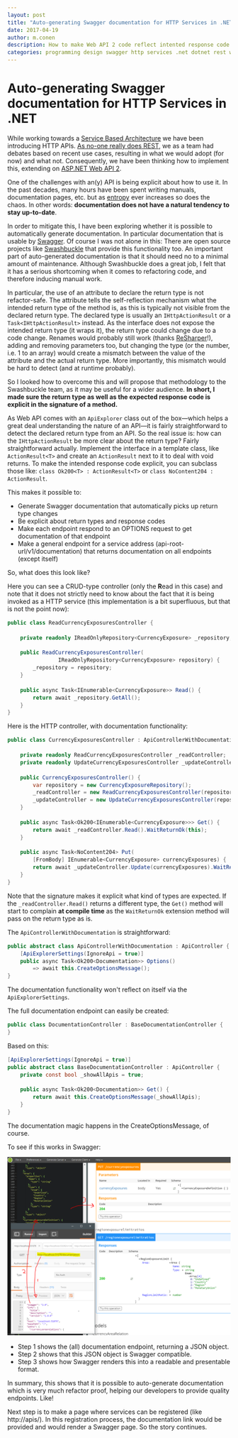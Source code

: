 ```yaml
---
layout: post
title: "Auto-generating Swagger documentation for HTTP Services in .NET"
date: 2017-04-19
author: m.conen
description: How to make Web API 2 code reflect intented response code and type
categories: programming design swagger http services .net dotnet rest web api webapi documentation
---
```

# Auto-generating Swagger documentation for HTTP Services in .NET

While working towards a [Service Based Architecture](https://www.youtube.com/watch?v=pjN7CaGPFB4) we have been introducing HTTP APIs. [As no-one really does REST](https://devblast.com/b/calling-your-web-api-restful-youre-doing-it-wrong), we as a team had debates based on recent use cases, resulting in what we would adopt (for now) and what not. Consequently, we have been thinking how to implement this, extending on [ASP.NET Web API 2](https://msdn.microsoft.com/en-us/library/dn448365(v=vs.118).aspx).

One of the challenges with an(y) API is being explicit about how to use it. In the past decades, many hours have been spent writing manuals, documentation pages, etc. but as [entropy](https://en.wikipedia.org/wiki/Entropy_(order_and_disorder)) ever increases so does the chaos. In other words: **documentation does not have a natural tendency to stay up-to-date**.

In order to mitigate this, I have been exploring whether it is possible to automatically generate documentation. In particular documentation that is usable by [Swagger](http://swagger.io/). Of course I was not alone in this: There are open source projects like [Swashbuckle](https://github.com/domaindrivendev/Swashbuckle) that provide this functionality too. An important part of auto-generated documentation is that it should need no to a minimal amount of maintenance. Although Swashbuckle does a great job, I felt that it has a serious shortcoming when it comes to refactoring code, and therefore inducing manual work.

In particular, the use of an attribute to declare the return type is not refactor-safe. The attribute tells the self-reflection mechanism what the intended return type of the method is, as this is typically not visible from the declared return type. The declared type is usually an `IHttpActionResult` or a `Task<IHttpActionResult>` instead. As the interface does not expose the intended return type (it wraps it), the return type could change due to a code change. Renames would probably still work (thanks [ReSharper](https://www.jetbrains.com/resharper/)!), adding and removing parameters too, but changing the type (or the number, i.e. 1 to an array) would create a mismatch between the value of the attribute and the actual return type. More importantly, this mismatch would be hard to detect (and at runtime probably).

So I looked how to overcome this and will propose that methodology to the Swashbuckle team, as it may be useful for a wider audience. **In short, I made sure the return type as well as the expected response code is explicit in the signature of a method.** 

As Web API comes with an `ApiExplorer` class out of the box—which helps a great deal understanding the nature of an API—it is fairly straightforward to detect the declared return type from an API. So the real issue is: how can the `IHttpActionResult` be more clear about the return type? Fairly straightforward actually. Implement the interface in a template class, like `ActionResult<T>` and create an `ActionResult` next to it to deal with void returns. To make the intended response code explicit, you can subclass those like: `class Ok200<T> : ActionResult<T>` or `class NoContent204 : ActionResult`.

This makes it possible to:

- Generate Swagger documentation that automatically picks up return type changes
- Be explicit about return types and response codes
- Make each endpoint respond to an OPTIONS request to get documentation of that endpoint
- Make a general endpoint for a service address (api-root-url/v1/documentation) that returns documentation on all endpoints (except itself)

So, what does this look like?

Here you can see a CRUD-type controller (only the **R**ead in this case) and note that it does not strictly need to know about the fact that it is being invoked as a HTTP service (this implementation is a bit superfluous, but that is not the point now):

```c#
public class ReadCurrencyExposuresController {
    
    private readonly IReadOnlyRepository<CurrencyExposure> _repository;

    public ReadCurrencyExposuresController(
    			IReadOnlyRepository<CurrencyExposure> repository) {
        _repository = repository;
    }

    public async Task<IEnumerable<CurrencyExposure>> Read() {
        return await _repository.GetAll();
    }
}
```
Here is the HTTP controller, with documentation functionality:

```c#
public class CurrencyExposuresController : ApiControllerWithDocumentation {
    
    private readonly ReadCurrencyExposuresController _readController;
    private readonly UpdateCurrencyExposuresController _updateController;

    public CurrencyExposuresController() {
        var repository = new CurrencyExposureRepository();
        _readController = new ReadCurrencyExposuresController(repository);
        _updateController = new UpdateCurrencyExposuresController(repository);
    }

    public async Task<Ok200<IEnumerable<CurrencyExposure>>> Get() {
        return await _readController.Read().WaitReturnOk(this);
    }

    public async Task<NoContent204> Put(
    	[FromBody] IEnumerable<CurrencyExposure> currencyExposures) {
        return await _updateController.Update(currencyExposures).WaitReturnNoContent(this);
    }
}
```
Note that the signature makes it explicit what kind of types are expected. If the `_readController.Read()` returns a different type, the `Get()` method will start to complain **at compile time** as the `WaitReturnOk` extension method will pass on the return type as is.

The `ApiControllerWithDocumentation` is straightforward:

```c#
public abstract class ApiControllerWithDocumentation : ApiController {
    [ApiExplorerSettings(IgnoreApi = true)]
    public async Task<Ok200<Documentation>> Options() 
        => await this.CreateOptionsMessage();
}
```
The documentation functionality won't reflect on itself via the `ApiExplorerSettings`.

The full documentation endpoint can easily be created:

```c#
public class DocumentationController : BaseDocumentationController {
}
```
Based on this:

```c#
[ApiExplorerSettings(IgnoreApi = true)]
public abstract class BaseDocumentationController : ApiController {
    private const bool _showAllApis = true;

    public async Task<Ok200<Documentation>> Get() {
        return await this.CreateOptionsMessage(_showAllApis);
    }
}
```
The documentation magic happens in the CreateOptionsMessage, of course.

To see if this works in Swagger:

![documentation to swagger](../assets/images/post-images/documentation-to-swagger.png)

- Step 1 shows the (all) documentation endpoint, returning a JSON object. 
- Step 2 shows that this JSON object is Swagger compatible. 
- Step 3 shows how Swagger renders this into a readable and presentable format.

In summary, this shows that it is possible to auto-generate documentation which is very much refactor proof, helping our developers to provide quality endpoints. Like!

Next step is to make a page where services can be registered (like http://apis/). In this registration process, the documentation link would be provided and would render a Swagger page. So the story continues.